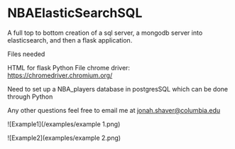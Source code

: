 # NBAElasticSearchSQL
A full top to bottom creation of a sql server, a mongodb server into elasticsearch, and then a flask application. 


Files needed

HTML for flask
Python File
chrome driver: https://chromedriver.chromium.org/

Need to set up a NBA_players database in postgresSQL which can be done through Python

Any other questions feel free to email me at jonah.shaver@columbia.edu



![Example1](/examples/example 1.png)



![Example2](examples/example 2.png)

